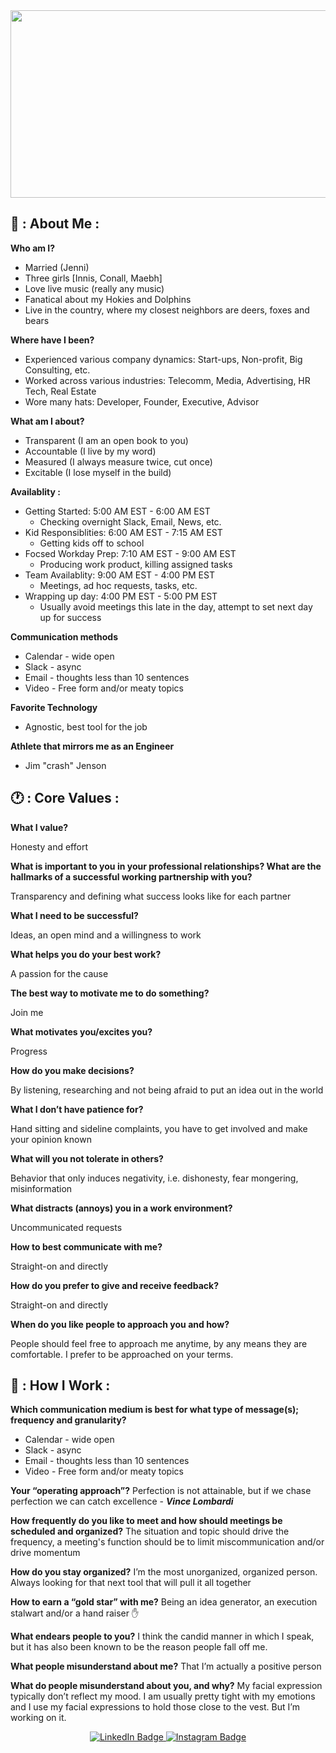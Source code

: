 <div align="center">
    <img src="https://preview.redd.it/zb4iszld4q871.jpg?auto=webp&s=20c4eab43d359047e5185fe61f7e8d8380a81a34" width="600" height="300"/>
</div>

## 📖 : About Me :

**Who am I?**

* Married (Jenni)
* Three girls [Innis, Conall, Maebh]
* Love live music (really any music)
* Fanatical about my Hokies and Dolphins
* Live in the country, where my closest neighbors are deers, foxes and bears

**Where have I been?**
* Experienced various company dynamics: Start-ups, Non-profit, Big Consulting, etc.
* Worked across various industries: Telecomm, Media, Advertising, HR Tech, Real Estate
* Wore many hats: Developer, Founder, Executive, Advisor

**What am I about?**
* Transparent (I am an open book to you)
* Accountable (I live by my word)
* Measured (I always measure twice, cut once)
* Excitable (I lose myself in the build)

**Availablity :**
* Getting Started: 5:00 AM EST - 6:00 AM EST
  - Checking overnight Slack, Email, News, etc.
* Kid Responsiblities:  6:00 AM EST - 7:15 AM EST
  - Getting kids off to school
* Focsed Workday Prep:  7:10 AM EST - 9:00 AM EST
  - Producing work product, killing assigned tasks
* Team Availablity:  9:00 AM EST - 4:00 PM EST
  - Meetings, ad hoc requests, tasks, etc.
* Wrapping up day:  4:00 PM EST - 5:00 PM EST
  - Usually avoid meetings this late in the day, attempt to set next day up for success

**Communication methods**
- Calendar - wide open
- Slack - async
- Email - thoughts less than 10 sentences
- Video -  Free form and/or meaty topics

**Favorite Technology**
- Agnostic, best tool for the job

**Athlete that mirrors me as an Engineer**
- Jim "crash" Jenson



## 🕐 : Core Values :

**What I value?**

Honesty and effort

**What is important to you in your professional relationships? What are the hallmarks of a successful working partnership with you?**

Transparency and defining what success looks like for each partner

**What I need to be successful?**

Ideas, an open mind and a willingness to work

**What helps you do your best work?**

A passion for the cause 

**The best way to motivate me to do something?**

Join me

**What motivates you/excites you?**

Progress

**How do you make decisions?**

By listening, researching and not being afraid to put an idea out in the world

**What I don’t have patience for?**

Hand sitting and sideline complaints, you have to get involved and make your opinion known

**What will you not tolerate in others?**

Behavior that only induces negativity, i.e. dishonesty, fear mongering, misinformation

**What distracts (annoys) you in a work environment?**

Uncommunicated requests

**How to best communicate with me?**

Straight-on and directly

**How do you prefer to give and receive feedback?**

Straight-on and directly

**When do you like people to approach you and how?**

People should feel free to approach me anytime, by any means they are comfortable.  I prefer to be approached on your terms.




## 🧰 : How I Work :

**Which communication medium is best for what type of message(s); frequency and granularity?**
* Calendar - wide open
* Slack - async
* Email - thoughts less than 10 sentences
* Video -  Free form and/or meaty topics
 
 **Your “operating approach”?**
Perfection is not attainable, but if we chase perfection we can catch excellence - ***Vince Lombardi***
 
**How frequently do you like to meet and how should meetings be scheduled and organized?**
The situation and topic should drive the frequency, a meeting's function should be to limit miscommunication and/or drive momentum
 
**How do you stay organized?**
I’m the most unorganized, organized person.  Always looking for that next tool that will pull it all together
 
**How to earn a “gold star” with me?**
Being an idea generator, an execution stalwart and/or a hand raiser ✋
 
**What endears people to you?**
I think the candid manner in which I speak, but it has also been known to be the reason people fall off me.
 
**What people misunderstand about me?**
That I’m actually a positive person
 
**What do people misunderstand about you, and why?**
My facial expression typically don’t reflect my mood.  I am usually pretty tight with my emotions and I use my facial expressions to hold those close to the vest.  But I’m working on it.

<div id="header" align="center">
<div id="badges">
  <a href="https://www.linkedin.com/in/joeymccord/">
    <img src="https://img.shields.io/badge/LinkedIn-blue?style=for-the-badge&logo=linkedin&logoColor=white" alt="LinkedIn Badge"/>
  </a>
  <a href="https://www.instagram.com/joey.mccord/">
    <img src="https://img.shields.io/badge/Instagram-E4405F?style=for-the-badge&logo=instagram&logoColor=white" alt="Instagram Badge"/>
  </a>
</div>
<img src="https://komarev.com/ghpvc/?username=jmccord&style=flat-square&color=blue" alt=""/>
</div>
